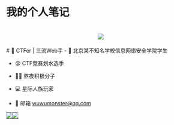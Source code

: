 # 我的个人笔记

<h1 align="center">  <img src="https://readme-typing-svg.herokuapp.com/?lines=MGJ，快滚去学习！&center=true&size=27"> </h1>
# 🧠 CTFer | 三流Web手
- 🚓 北京某不知名学校信息网络安全学院学生

- 😧 CTF竞赛划水选手

- 👨‍💻 熬夜积极分子

- 💻 星际人族玩家

- 📧 邮箱 wuwumonster@qq.com

<table style="margin: 0px;padding: 0px;">
        <td style="margin: 0px;padding: 0px;"><div><img src='https://github-readme-stats.vercel.app/api?username=wuwumonster&show_icons=true&theme=radical'></div></td>
        <td style="margin: 0px;padding: 0px;"><div><img src='https://github-readme-streak-stats.herokuapp.com/?user=wuwumonster'></td>
</table>
